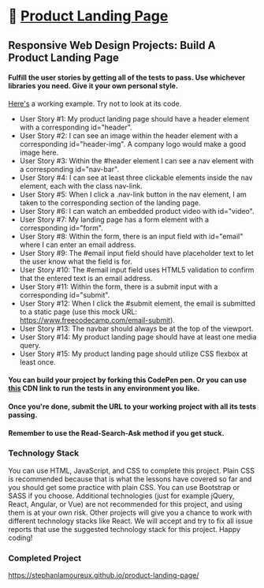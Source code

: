 # 🔗 [Product Landing Page](https://stephanlamoureux.github.io/product-landing-page/)

## Responsive Web Design Projects: Build A Product Landing Page

#### Fulfill the user stories by getting all of the tests to pass. Use whichever libraries you need. Give it your own personal style.

[Here's](https://codepen.io/freeCodeCamp/full/RKRbwL) a working example. Try not to look at its code.

- User Story #1: My product landing page should have a header element with a corresponding id="header".
- User Story #2: I can see an image within the header element with a corresponding id="header-img". A company logo would make a good image here.
- User Story #3: Within the #header element I can see a nav element with a corresponding id="nav-bar".
- User Story #4: I can see at least three clickable elements inside the nav element, each with the class nav-link.
- User Story #5: When I click a .nav-link button in the nav element, I am taken to the corresponding section of the landing page.
- User Story #6: I can watch an embedded product video with id="video".
- User Story #7: My landing page has a form element with a corresponding id="form".
- User Story #8: Within the form, there is an input field with id="email" where I can enter an email address.
- User Story #9: The #email input field should have placeholder text to let the user know what the field is for.
- User Story #10: The #email input field uses HTML5 validation to confirm that the entered text is an email address.
- User Story #11: Within the form, there is a submit input with a corresponding id="submit".
- User Story #12: When I click the #submit element, the email is submitted to a static page (use this mock URL: https://www.freecodecamp.com/email-submit).
- User Story #13: The navbar should always be at the top of the viewport.
- User Story #14: My product landing page should have at least one media query.
- User Story #15: My product landing page should utilize CSS flexbox at least once.

#### You can build your project by forking this CodePen pen. Or you can use [this](https://gitcdn.link/repo/freeCodeCamp/testable-projects-fcc/master/build/bundle.js) CDN link to run the tests in any environment you like.

#### Once you're done, submit the URL to your working project with all its tests passing.

#### Remember to use the Read-Search-Ask method if you get stuck.

### Technology Stack

You can use HTML, JavaScript, and CSS to complete this project. Plain CSS is recommended because that is what the lessons have covered so far and you should get some practice with plain CSS. You can use Bootstrap or SASS if you choose. Additional technologies (just for example jQuery, React, Angular, or Vue) are not recommended for this project, and using them is at your own risk. Other projects will give you a chance to work with different technology stacks like React. We will accept and try to fix all issue reports that use the suggested technology stack for this project. Happy coding!

### Completed Project

https://stephanlamoureux.github.io/product-landing-page/
